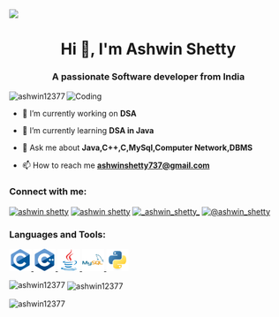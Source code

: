 <img align="center" src="https://raw.githubusercontent.com/ashwin12377/ashwin12377/main/Computer Science.png"/>
<h1 align="center">Hi 👋, I'm Ashwin Shetty</h1>
<h3 align="center">A passionate Software developer from India</h3>
<img align="right" alt="Coding" width="400" src="https://www.iihglobal.com/wp-content/uploads/2019/02/dcsad.gif">

<p align="left"> <img src="https://komarev.com/ghpvc/?username=ashwin12377&label=Profile%20views&color=0e75b6&style=flat" alt="ashwin12377" /> </p>

- 🔭 I’m currently working on **DSA**

- 🌱 I’m currently learning **DSA in Java**

- 💬 Ask me about **Java,C++,C,MySql,Computer Network,DBMS**

- 📫 How to reach me **ashwinshetty737@gmail.com**

<h3 align="left">Connect with me:</h3>
<p align="left">
<a href="https://linkedin.com/in/ashwin shetty" target="blank"><img align="center" src="https://raw.githubusercontent.com/rahuldkjain/github-profile-readme-generator/master/src/images/icons/Social/linked-in-alt.svg" alt="ashwin shetty" height="30" width="40" /></a>
<a href="https://fb.com/ashwin shetty" target="blank"><img align="center" src="https://raw.githubusercontent.com/rahuldkjain/github-profile-readme-generator/master/src/images/icons/Social/facebook.svg" alt="ashwin shetty" height="30" width="40" /></a>
<a href="https://instagram.com/_ashwin_shetty_" target="blank"><img align="center" src="https://raw.githubusercontent.com/rahuldkjain/github-profile-readme-generator/master/src/images/icons/Social/instagram.svg" alt="_ashwin_shetty_" height="30" width="40" /></a>
<a href="https://www.hackerrank.com/@ashwin_shetty" target="blank"><img align="center" src="https://raw.githubusercontent.com/rahuldkjain/github-profile-readme-generator/master/src/images/icons/Social/hackerrank.svg" alt="@ashwin_shetty" height="30" width="40" /></a>
</p>

<h3 align="left">Languages and Tools:</h3>
<p align="left"> <a href="https://www.cprogramming.com/" target="_blank" rel="noreferrer"> <img src="https://raw.githubusercontent.com/devicons/devicon/master/icons/c/c-original.svg" alt="c" width="40" height="40"/> </a> <a href="https://www.w3schools.com/cpp/" target="_blank" rel="noreferrer"> <img src="https://raw.githubusercontent.com/devicons/devicon/master/icons/cplusplus/cplusplus-original.svg" alt="cplusplus" width="40" height="40"/> </a> <a href="https://www.java.com" target="_blank" rel="noreferrer"> <img src="https://raw.githubusercontent.com/devicons/devicon/master/icons/java/java-original.svg" alt="java" width="40" height="40"/> </a> <a href="https://www.mysql.com/" target="_blank" rel="noreferrer"> <img src="https://raw.githubusercontent.com/devicons/devicon/master/icons/mysql/mysql-original-wordmark.svg" alt="mysql" width="40" height="40"/> </a> <a href="https://www.python.org" target="_blank" rel="noreferrer"> <img src="https://raw.githubusercontent.com/devicons/devicon/master/icons/python/python-original.svg" alt="python" width="40" height="40"/> </a> </p>

<p><img align="left" src="https://github-readme-stats.vercel.app/api/top-langs?username=ashwin12377&show_icons=true&locale=en&layout=compact" alt="ashwin12377" /></p>

<p>&nbsp;<img align="center" src="https://github-readme-stats.vercel.app/api?username=ashwin12377&show_icons=true&locale=en" alt="ashwin12377" /></p>

<p><img align="center" src="https://github-readme-streak-stats.herokuapp.com/?user=ashwin12377&" alt="ashwin12377" /></p>
